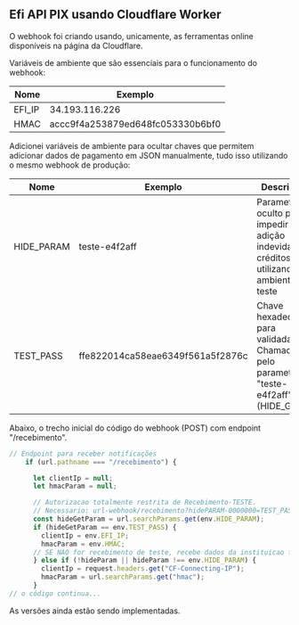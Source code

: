 
## Efi API PIX usando Cloudflare Worker

O webhook foi criando usando, unicamente, as ferramentas online disponíveis na página da Cloudflare.

Variáveis de ambiente que são essenciais para o funcionamento do webhook:

| Nome    | Exemplo                          |
| ---     |   ---                            |
| EFI_IP  | 34.193.116.226                   |
| HMAC    | accc9f4a253879ed648fc053330b6bf0 |

Adicionei variáveis de ambiente para ocultar chaves que permitem adicionar dados de pagamento em JSON manualmente, tudo isso utilizando o mesmo webhook de produção:

| Nome      | Exemplo                          | Descrição |
| ---       |   ---                            | ---       |
| HIDE_PARAM  | teste-e4f2aff                    | Parametro oculto para impedir adição indevida de créditos utilizando o ambiente de teste |
| TEST_PASS | ffe822014ca58eae6349f561a5f2876c | Chave hexadecimal para validada. Chamada pelo parametro "teste-e4f2aff" (HIDE_GET)       |

Abaixo, o trecho inicial do código do webhook (POST) com endpoint "/recebimento".

```js
// Endpoint para receber notificações
    if (url.pathname === "/recebimento") {

      let clientIp = null;
      let hmacParam = null;

      // Autorizacao totalmente restrita de Recebimento-TESTE.
      // Necessario: url-webhook/recebimento?hidePARAM-0000000=TEST_PASS
      const hideGetParam = url.searchParams.get(env.HIDE_PARAM);
      if (hideGetParam == env.TEST_PASS) {
        clientIp = env.EFI_IP;
        hmacParam = env.HMAC;
      // SE NAO for recebimento de teste, recebe dados da instituicao financeira.
      } else if (!hideParam || hideParam !== env.HIDE_PARAM) {
        clientIp = request.headers.get("CF-Connecting-IP");
        hmacParam = url.searchParams.get("hmac");
      }
// o código continua...
```
As versões ainda estão sendo implementadas.


